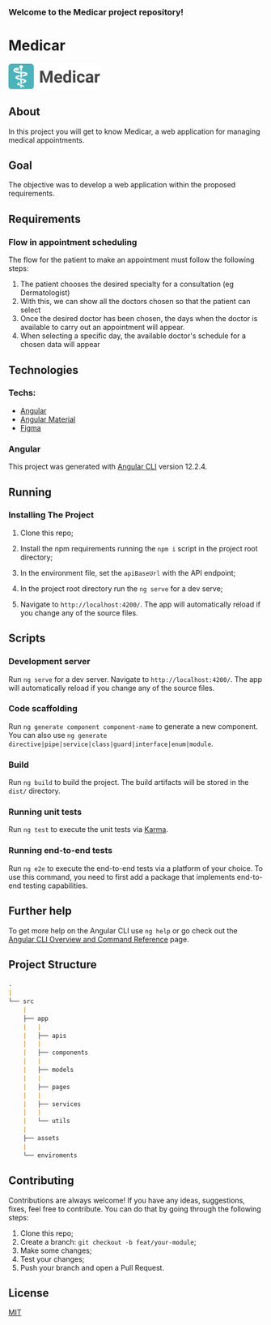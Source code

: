 ### Welcome to the Medicar project repository!

# Medicar
![Medicar Logo](https://github.com/andersontrkz/medicar/blob/main/src/assets/Logo.png)


## About

In this project you will get to know Medicar, a web application for managing medical appointments.


## Goal

The objective was to develop a web application within the proposed requirements.


## Requirements

### Flow in appointment scheduling

The flow for the patient to make an appointment must follow the following steps:
1. The patient chooses the desired specialty for a consultation (eg Dermatologist)
1. With this, we can show all the doctors chosen so that the patient can select
1. Once the desired doctor has been chosen, the days when the doctor is available to carry out an appointment will appear.
1. When selecting a specific day, the available doctor's schedule for a chosen data will appear


## Technologies

### **Techs:**
- [Angular](https://angular.io/docs)
- [Angular Material](https://material.angular.io/)
- [Figma](https://www.figma.com/)


### Angular

This project was generated with [Angular CLI](https://github.com/angular/angular-cli) version 12.2.4.


## Running

### Installing The Project

1. Clone this repo;

2. Install the npm requirements running the `npm i` script in the project root directory;

3. In the environment file, set the `apiBaseUrl` with the API endpoint;

4. In the project root directory run the `ng serve` for a dev serve;

5. Navigate to `http://localhost:4200/`. The app will automatically reload if you change any of the source files.


## Scripts

### Development server

Run `ng serve` for a dev server. Navigate to `http://localhost:4200/`. The app will automatically reload if you change any of the source files.


### Code scaffolding

Run `ng generate component component-name` to generate a new component. You can also use `ng generate directive|pipe|service|class|guard|interface|enum|module`.


### Build

Run `ng build` to build the project. The build artifacts will be stored in the `dist/` directory.


### Running unit tests

Run `ng test` to execute the unit tests via [Karma](https://karma-runner.github.io).


### Running end-to-end tests

Run `ng e2e` to execute the end-to-end tests via a platform of your choice. To use this command, you need to first add a package that implements end-to-end testing capabilities.


## Further help

To get more help on the Angular CLI use `ng help` or go check out the [Angular CLI Overview and Command Reference](https://angular.io/cli) page.


## Project Structure

```md
.
|
└── src
    |
    ├── app
    |   |
    |   ├── apis
    |   |
    |   ├── components
    |   |
    |   ├── models
    |   |
    |   ├── pages
    |   |
    |   ├── services
    |   |
    |   └── utils
    |   
    ├── assets
    |
    └── enviroments
```


## Contributing

Contributions are always welcome! If you have any ideas, suggestions, fixes, feel free to contribute. You can do that by going through the following steps:

1. Clone this repo;
2. Create a branch: `git checkout -b feat/your-module`;
3. Make some changes;
4. Test your changes;
5. Push your branch and open a Pull Request.


## License

[MIT](https://choosealicense.com/licenses/mit/)
